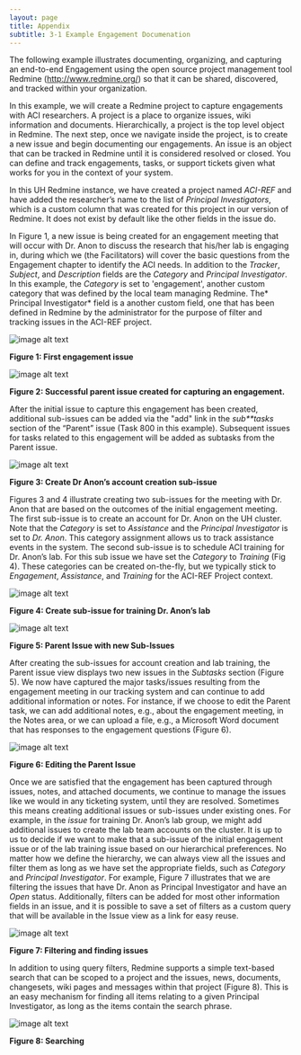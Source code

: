 ```yaml
---
layout: page
title: Appendix
subtitle: 3-1 Example Engagement Documenation
--- 
```


The following example illustrates documenting, organizing, and capturing an end-to-end Engagement using the open source project management tool Redmine (http://www.redmine.org/) so that it can be shared, discovered, and tracked within your organization.

 

In this example, we will create a Redmine project to capture engagements with ACI researchers. A project is a place to organize issues, wiki information and documents. Hierarchically, a project is the top level object in Redmine. The next step, once we navigate inside the project, is to create a new issue and begin documenting our engagements.  An issue is an object that can be tracked in Redmine until it is considered resolved or closed. You can define and track engagements, tasks, or support tickets given what works for you in the context of your system.  

In this UH Redmine instance, we have created a project named *ACI-REF* and have added the researcher’s name to the list of *Principal Investigators*, which is a custom column that was created for this project in our version of Redmine. It does not exist by default like the other fields in the issue do.

 

In Figure 1, a new issue is being created for an engagement meeting that will occur with Dr. Anon to discuss the research that his/her lab is engaging in, during which we (the Facilitators) will cover the basic questions from the Engagement chapter to identify the ACI needs. In addition to the *Tracker*, *Subject*, and *Description* fields are the *Category* and *Principal Investigator*. In this example, the *Category* is set to 'engagement', another custom category that was defined by the local team managing Redmine.  The* Principal Investigator* field is a another custom field, one that has been defined in Redmine by the administrator for the purpose of filter and tracking issues in the ACI-REF project.

![image alt text](../image_0.png)

**Figure 1: First engagement issue**

 

![image alt text](../image_1.png)

**Figure 2: Successful parent issue created for capturing an engagement.**

 

After the initial issue to capture this engagement has been created, additional sub-issues can be added via the "add" link in the *sub**tasks* section of the “Parent” issue (Task 800 in this example). Subsequent issues for tasks related to this engagement will be added as subtasks from the Parent issue.

 

 

![image alt text](../image_2.png)

**Figure 3: Create Dr Anon’s account creation sub-issue**

 

Figures 3 and 4 illustrate creating two sub-issues for the meeting with Dr. Anon that are based on the outcomes of the initial engagement meeting. The first sub-issue is to create an account for Dr. Anon on the UH cluster. Note that the *Category* is set to *Assistance* and the *Principal Investigator* is set to *Dr. Anon*. This category assignment allows us to track assistance events in the system.  The second sub-issue is to schedule ACI training for Dr. Anon’s lab. For this sub issue we have set the *Category* to *Training* (Fig 4). These categories can be created on-the-fly, but we typically stick to *Engagement*, *Assistance*, and *Training* for the ACI-REF Project context.

 

 

 ![image alt text](image_3.png)

**Figure 4: Create sub-issue for training Dr. Anon’s lab**

 

![image alt text](../image_4.png)

**Figure 5: Parent Issue with new Sub-Issues**

After creating the sub-issues for account creation and lab training, the Parent issue view displays two new issues in the *Subtasks* section (Figure 5). We now have captured the major tasks/issues resulting from the engagement meeting in our tracking system and can continue to add additional information or notes. For instance, if we choose to edit the Parent task, we can add additional notes, e.g., about the engagement meeting, in the Notes area, or we can upload a file, e.g., a Microsoft Word document that has responses to the engagement questions (Figure 6).

![image alt text](../image_5.png)

**Figure 6: Editing the Parent Issue**

Once we are satisfied that the engagement has been captured through issues, notes, and attached documents, we continue to manage the issues like we would in any ticketing system, until they are resolved.  Sometimes this means creating additional issues or sub-issues under  existing ones. For example, in the *issue* for training Dr. Anon’s lab group, we might add additional issues to create the lab team accounts on the cluster. It is up to us to decide if we want to make that a sub-issue of the initial engagement issue or of the lab training issue based on our hierarchical preferences. No matter how we define the hierarchy, we can always view all the issues and filter them as long as we have set the appropriate fields, such as *Category* and *Principal Investigator*.  For example, Figure 7 illustrates that we are filtering the issues that have Dr. Anon as Principal Investigator and have an *Open* status.  Additionally, filters can be added for most  other information fields in an issue, and it is possible to save a set of filters as a custom query that will be available in the Issue view as a link for easy reuse.

 ![image alt text](../image_6.png)

**Figure 7: Filtering and finding issues**

In addition to using query filters, Redmine supports a simple text-based search that can be scoped to a project and the issues, news, documents, changesets, wiki pages and messages within that project (Figure 8). This is an easy mechanism for finding all items relating to a given Principal Investigator, as long as the items contain the search phrase.

![image alt text](../image_7.png)

**Figure 8: Searching**

